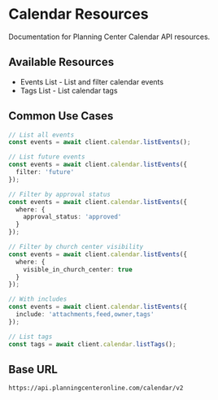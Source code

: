 # Calendar Resources

Documentation for Planning Center Calendar API resources.

## Available Resources

- Events List - List and filter calendar events
- Tags List - List calendar tags

## Common Use Cases

```typescript
// List all events
const events = await client.calendar.listEvents();

// List future events
const events = await client.calendar.listEvents({
  filter: 'future'
});

// Filter by approval status
const events = await client.calendar.listEvents({
  where: {
    approval_status: 'approved'
  }
});

// Filter by church center visibility
const events = await client.calendar.listEvents({
  where: {
    visible_in_church_center: true
  }
});

// With includes
const events = await client.calendar.listEvents({
  include: 'attachments,feed,owner,tags'
});

// List tags
const tags = await client.calendar.listTags();
```

## Base URL

```
https://api.planningcenteronline.com/calendar/v2
```
